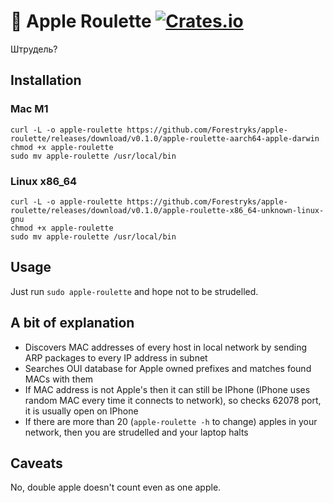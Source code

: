 # 🍏 Apple Roulette [![Crates.io](https://img.shields.io/crates/v/apple-roulette.svg)](https://crates.io/crates/apple-roulette)

Штрудель?

## Installation
### Mac M1
```
curl -L -o apple-roulette https://github.com/Forestryks/apple-roulette/releases/download/v0.1.0/apple-roulette-aarch64-apple-darwin
chmod +x apple-roulette
sudo mv apple-roulette /usr/local/bin
```
### Linux x86_64
```
curl -L -o apple-roulette https://github.com/Forestryks/apple-roulette/releases/download/v0.1.0/apple-roulette-x86_64-unknown-linux-gnu
chmod +x apple-roulette
sudo mv apple-roulette /usr/local/bin
```

## Usage

Just run `sudo apple-roulette` and hope not to be strudelled.

## A bit of explanation

- Discovers MAC addresses of every host in local network by sending ARP packages to every IP address in subnet
- Searches OUI database for Apple owned prefixes and matches found MACs with them
- If MAC address is not Apple's then it can still be IPhone (IPhone uses random MAC every time it connects to network), so checks 62078 port, it is usually open on IPhone
- If there are more than 20 (`apple-roulette -h` to change) apples in your network, then you are strudelled and your laptop halts

## Caveats

No, double apple doesn't count even as one apple.
